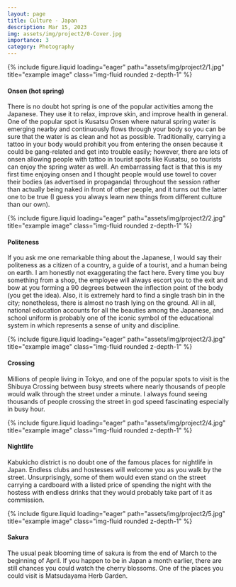 ```yaml
---
layout: page
title: Culture - Japan
description: Mar 15, 2023
img: assets/img/project2/0-Cover.jpg
importance: 3
category: Photography
---
```


{% include figure.liquid loading="eager" path="assets/img/project2/1.jpg" title="example image" class="img-fluid rounded z-depth-1" %}

<h4 class="card-title">Onsen (hot spring)</h4>

There is no doubt hot spring is one of the popular activities among the Japanese. They use it to relax, improve skin, and improve health in general. One of the popular spot is Kusatsu Onsen where natural spring water is emerging nearby and continuously flows through your body so you can be sure that the water is as clean and hot as possible. Traditionally, carrying a tattoo in your body would prohibit you from entering the onsen because it could be gang-related and get into trouble easily; however, there are lots of onsen allowing people with tattoo in tourist spots like Kusatsu, so tourists can enjoy the spring water as well. An embarrassing fact is that this is my first time enjoying onsen and I thought people would use towel to cover their bodies (as advertised in propaganda) throughout the session rather than actually being naked in front of other people, and it turns out the latter one to be true (I guess you always learn new things from different culture than our own).

{% include figure.liquid loading="eager" path="assets/img/project2/2.jpg" title="example image" class="img-fluid rounded z-depth-1" %}

<h4 class="card-title">Politeness</h4>

If you ask me one remarkable thing about the Japanese, I would say their politeness as a citizen of a country, a guide of a tourist, and a human being on earth. I am honestly not exaggerating the fact here. Every time you buy something from a shop, the employee will always escort you to the exit and bow at you forming a 90 degrees between the inflection point of the body (you get the idea). Also, it is extremely hard to find a single trash bin in the city; nonetheless, there is almost no trash lying on the ground. All in all, national education accounts for all the beauties among the Japanese, and school uniform is probably one of the iconic symbol of the educational system in which represents a sense of unity and discipline.

{% include figure.liquid loading="eager" path="assets/img/project2/3.jpg" title="example image" class="img-fluid rounded z-depth-1" %}

<h4 class="card-title">Crossing</h4>

Millions of people living in Tokyo, and one of the popular spots to visit is the Shibuya Crossing between busy streets where nearly thousands of people would walk through the street under a minute. I always found seeing thousands of people crossing the street in god speed fascinating especially in busy hour.

{% include figure.liquid loading="eager" path="assets/img/project2/4.jpg" title="example image" class="img-fluid rounded z-depth-1" %}

<h4 class="card-title">Nightlife</h4>

Kabukicho district is no doubt one of the famous places for nightlife in Japan. Endless clubs and hostesses will welcome you as you walk by the street. Unsurprisingly, some of them would even stand on the street carrying a cardboard with a listed price of spending the night with the hostess with endless drinks that they would probably take part of it as commission.

{% include figure.liquid loading="eager" path="assets/img/project2/5.jpg" title="example image" class="img-fluid rounded z-depth-1" %}

<h4 class="card-title">Sakura</h4>

The usual peak blooming time of sakura is from the end of March to the beginning of April. If you happen to be in Japan a month earlier, there are still chances you could watch the cherry blossoms. One of the places you could visit is Matsudayama Herb Garden.
